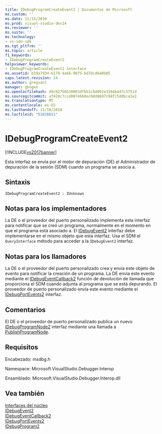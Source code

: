 ```yaml
---
title: IDebugProgramCreateEvent2 | Documentos de Microsoft
ms.custom: ''
ms.date: 11/15/2016
ms.prod: visual-studio-dev14
ms.reviewer: ''
ms.suite: ''
ms.technology:
- vs-ide-sdk
ms.tgt_pltfrm: ''
ms.topic: article
f1_keywords:
- IDebugProgramCreateEvent2
helpviewer_keywords:
- IDebugProgramCreateEvent2 interface
ms.assetid: b19a7934-6179-4a68-9075-bd7dcd640b05
caps.latest.revision: 14
ms.author: gregvanl
manager: ghogen
ms.openlocfilehash: d9c62756b30003dfbb1c9d892e3504b44fc3751d
ms.sourcegitcommit: af428c7ccd007e668ec0dd8697c88fc5d8bca1e2
ms.translationtype: MT
ms.contentlocale: es-ES
ms.lasthandoff: 11/16/2018
ms.locfileid: "51816611"
---
```

# <a name="idebugprogramcreateevent2"></a>IDebugProgramCreateEvent2
[!INCLUDE[vs2017banner](../../../includes/vs2017banner.md)]

Esta interfaz se envía por el motor de depuración (DE) el Administrador de depuración de la sesión (SDM) cuando un programa se asocia a.  
  
## <a name="syntax"></a>Sintaxis  
  
```  
IDebugProgramCreateEvent2 : IUnknown  
```  
  
## <a name="notes-for-implementers"></a>Notas para los implementadores  
 La DE o el proveedor del puerto personalizado implementa esta interfaz para notificar que se creó un programa, normalmente en el momento en que el programa está asociado a. El [IDebugEvent2](../../../extensibility/debugger/reference/idebugevent2.md) interfaz debe implementarse en el mismo objeto que esta interfaz. Usa el SDM el `QueryInterface` método para acceder a la `IDebugEvent2` interfaz.  
  
## <a name="notes-for-callers"></a>Notas para los llamadores  
 La DE o el proveedor del puerto personalizado crea y envía este objeto de evento para notificar la creación de un programa. La DE envía este evento mediante el [IDebugEventCallback2](../../../extensibility/debugger/reference/idebugeventcallback2.md) función de devolución de llamada que proporciona el SDM cuando adjunta al programa que se está depurando. El proveedor de puerto personalizado envía este evento mediante el [IDebugPortEvents2](../../../extensibility/debugger/reference/idebugportevents2.md) interfaz.  
  
## <a name="remarks"></a>Comentarios  
 El DE o el proveedor de puerto personalizado publica un nuevo [IDebugProgramNode2](../../../extensibility/debugger/reference/idebugprogramnode2.md) interfaz mediante una llamada a [PublishProgramNode](../../../extensibility/debugger/reference/idebugprogrampublisher2-publishprogramnode.md).  
  
## <a name="requirements"></a>Requisitos  
 Encabezado: msdbg.h  
  
 Namespace: Microsoft.VisualStudio.Debugger.Interop  
  
 Ensamblado: Microsoft.VisualStudio.Debugger.Interop.dll  
  
## <a name="see-also"></a>Vea también  
 [Interfaces del núcleo](../../../extensibility/debugger/reference/core-interfaces.md)   
 [IDebugEvent2](../../../extensibility/debugger/reference/idebugevent2.md)   
 [IDebugEventCallback2](../../../extensibility/debugger/reference/idebugeventcallback2.md)   
 [IDebugPortEvents2](../../../extensibility/debugger/reference/idebugportevents2.md)   
 [IDebugProgram2](../../../extensibility/debugger/reference/idebugprogram2.md)

